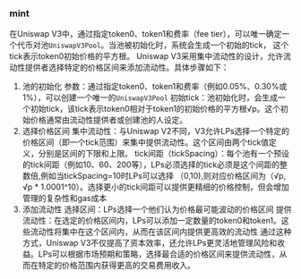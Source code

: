 ### mint
在Uniswap V3中，通过指定token0、token1和费率（fee tier），可以唯一确定一个代币对池`UniswapV3Pool`。当池被初始化时，系统会生成一个初始的tick，
这个tick表示token0初始价格的平方根。
Uniswap V3采用集中流动性的设计，允许流动性提供者选择特定的价格区间来添加流动性。具体步骤如下：  

1. 池的初始化
参数：通过指定token0、token1和费率（例如0.05%、0.30%或1%），可以创建一个唯一的`UniswapV3Pool`
初始tick：池初始化时，会生成一个初始tick，该tick表示token0相对于token1的初始价格的平方根√p。这个初始价格通常由流动性提供者或创建池的人设定。
2. 选择价格区间
集中流动性：与Uniswap V2不同，V3允许LPs选择一个特定的价格区间（即一个tick范围）来集中提供流动性。这个区间由两个tick值定义，分别是区间的下限和上限。
tick间距（tickSpacing）：每个池有一个预设的tick间距（例如10、60、200等），LPs必须选择的tick必须是这个间距的整数倍,例如当tickSpacing=10时LPs可以选择
（0,10),则对应价格区间为（√p, √p * 1.0001^10）。选择更小的tick间距可以提供更精细的价格控制，但会增加管理的复杂性和gas成本
3. 添加流动性
选择区间：LPs选择一个他们认为价格最可能波动的价格区间
提供流动性：在选定的价格区间内，LPs可以添加一定数量的token0和token1。这些流动性将集中在这个区间内，从而在该区间内提供更高效的流动性
通过这种方式，Uniswap V3不仅提高了资本效率，还允许LPs更灵活地管理风险和收益。LPs可以根据市场预期和策略，选择最合适的价格区间来提供流动性，从而在特定的价格范围内获得更高的交易费用收入。
